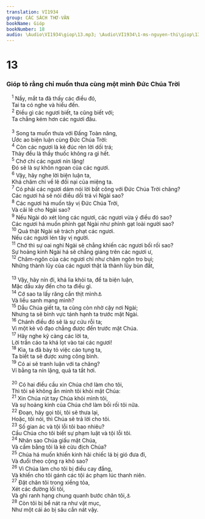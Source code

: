 ```yaml
---
translation: VI1934
group: CÁC SÁCH THƠ-VĂN
bookName: Gióp 
bookNumber: 18
audio: \Audio\VI1934\giop\13.mp3; \Audio\VI1934\1-ms-nguyen-thi\giop\13.mp3
---
```


<div class="title"><h1>13</h1><h3>Gióp tỏ rằng chỉ muốn thưa cùng một mình Đức Chúa Trời</h3></div>
<span class="verse giop_13_1"> <sup>1</sup> Nầy, mắt ta đã thấy các điều đó, <br/> Tai ta có nghe và hiểu đến. <br/></span>
<span class="verse giop_13_2"> <sup>2</sup> Điều gì các ngươi biết, ta cũng biết với; <br/> Ta chẳng kém hơn các ngươi đâu. <br/> <br/></span>
<span class="verse giop_13_3"> <sup>3</sup> Song ta muốn thưa với Đấng Toàn năng, <br/> Ước ao biện luận cùng Đức Chúa Trời: <br/></span>
<span class="verse giop_13_4"> <sup>4</sup> Còn các ngươi là kẻ đúc rèn lời dối trá; <br/> Thảy đều là thầy thuốc không ra gì hết. <br/></span>
<span class="verse giop_13_5"> <sup>5</sup> Chớ chi các ngươi nín lặng! <br/> Đó sẽ là sự khôn ngoan của các ngươi. <br/></span>
<span class="verse giop_13_6"> <sup>6</sup> Vậy, hãy nghe lời biện luận ta, <br/> Khá chăm chỉ về lẽ đối nại của miệng ta. <br/></span>
<span class="verse giop_13_7"> <sup>7</sup> Có phải các ngươi dám nói lời bất công với Đức Chúa Trời chăng? <br/> Các ngươi há sẽ nói điều dối trá vì Ngài sao? <br/></span>
<span class="verse giop_13_8"> <sup>8</sup> Các ngươi há muốn tây vị Đức Chúa Trời, <br/> Và cãi lẽ cho Ngài sao? <br/></span>
<span class="verse giop_13_9"> <sup>9</sup> Nếu Ngài dò xét lòng các ngươi, các ngươi vừa ý điều đó sao? <br/> Các ngươi há muốn phỉnh gạt Ngài như phỉnh gạt loài người sao? <br/></span>
<span class="verse giop_13_10"> <sup>10</sup> Quả thật Ngài sẽ trách phạt các ngươi. <br/> Nếu các ngươi lén tây vị người. <br/></span>
<span class="verse giop_13_11"> <sup>11</sup> Chớ thì sự oai nghi Ngài sẽ chẳng khiến các ngươi bối rối sao? <br/> Sự hoảng kinh Ngài há sẽ chẳng giáng trên các ngươi ư, <br/></span>
<span class="verse giop_13_12"> <sup>12</sup> Châm-ngôn của các ngươi chỉ như châm ngôn tro bụi; <br/> Những thành lũy của các ngươi thật là thành lũy bùn đất, <br/> <br/></span>
<span class="verse giop_13_13"> <sup>13</sup> Vậy, hãy nín đi, khá lìa khỏi ta, để ta biện luận, <br/> Mặc dầu xảy đến cho ta điều gì. <br/></span>
<span class="verse giop_13_14"> <sup>14</sup> Cớ sao ta lấy răng cắn thịt mình<a data-toggle="tooltip" data-placement="bottom" title="Nghĩa là, cớ sao tôi binh vực mạng sống tôi như một con thú kia binh vực miếng mồi của nó cắn ngậm trong răng">⚓</a><br/> Và liều sanh mạng mình? <br/></span>
<span class="verse giop_13_15"> <sup>15</sup> Dẫu Chúa giết ta, ta cũng còn nhờ cậy nơi Ngài; <br/> Nhưng ta sẽ binh vực tánh hạnh ta trước mặt Ngài. <br/></span>
<span class="verse giop_13_16"> <sup>16</sup> Chánh điều đó sẽ là sự cứu rỗi ta; <br/> Vì một kẻ vô đạo chẳng được đến trước mặt Chúa. <br/></span>
<span class="verse giop_13_17"> <sup>17</sup> Hãy nghe kỹ càng các lời ta, <br/> Lời trần cáo ta khá lọt vào tai các ngươi! <br/></span>
<span class="verse giop_13_18"> <sup>18</sup> Kìa, ta đã bày tỏ việc cáo tụng ta, <br/> Ta biết ta sẽ được xưng công bình. <br/></span>
<span class="verse giop_13_19"> <sup>19</sup> Có ai sẽ tranh luận với ta chăng? <br/> Ví bằng ta nín lặng, quả ta tắt hơi. <br/> <br/></span>
<span class="verse giop_13_20"> <sup>20</sup> Có hai điều cầu xin Chúa chớ làm cho tôi, <br/> Thì tôi sẽ không ẩn mình tôi khỏi mặt Chúa: <br/></span>
<span class="verse giop_13_21"> <sup>21</sup> Xin Chúa rút tay Chúa khỏi mình tôi, <br/> Và sự hoảng kinh của Chúa chớ làm bối rối tôi nữa. <br/></span>
<span class="verse giop_13_22"> <sup>22</sup> Đoạn, hãy gọi tôi, tôi sẽ thưa lại, <br/> Hoặc, tôi nói, thì Chúa sẽ trả lời cho tôi. <br/></span>
<span class="verse giop_13_23"> <sup>23</sup> Số gian ác và tội lỗi tôi bao nhiêu? <br/> Cầu Chúa cho tôi biết sự phạm luật và tội lỗi tôi. <br/></span>
<span class="verse giop_13_24"> <sup>24</sup> Nhân sao Chúa giấu mặt Chúa, <br/> Và cầm bằng tôi là kẻ cừu địch Chúa? <br/></span>
<span class="verse giop_13_25"> <sup>25</sup> Chúa há muốn khiến kinh hãi chiếc lá bị gió đưa đi, <br/> Và đuổi theo cộng rạ khô sao? <br/></span>
<span class="verse giop_13_26"> <sup>26</sup> Vì Chúa làm cho tôi bị điều cay đắng, <br/> Và khiến cho tôi gánh các tội ác phạm lúc thanh niên. <br/></span>
<span class="verse giop_13_27"> <sup>27</sup> Đặt chân tôi trong xiềng tỏa, <br/> Xét các đường lối tôi, <br/> Và ghi ranh hạng chung quanh bước chân tôi,<a data-toggle="tooltip" data-placement="bottom" title="Giop 33:11">⚓</a><br/></span>
<span class="verse giop_13_28"> <sup>28</sup> Còn tôi bị bể nát ra như vật mục, <br/> Như một cái áo bị sâu cắn nát vậy. <br/></span>
